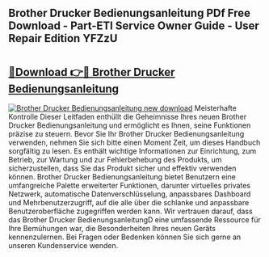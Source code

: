 ## Brother Drucker Bedienungsanleitung PDf Free Download - Part-ETl Service Owner Guide - User Repair Edition YFZzU

# <h2><a href="http://df4hioq.blite.top/?on=Brother+Drucker+Bedienungsanleitung">🔗Download 👉🔴 Brother Drucker Bedienungsanleitung</a></h2>

[![Brother Drucker Bedienungsanleitung new download](https://i.imgur.com/lujVjoI.png)](http://df4hioq.blite.top/?on=Brother+Drucker+Bedienungsanleitung)
Meisterhafte Kontrolle Dieser Leitfaden enthüllt die Geheimnisse Ihres neuen Brother Drucker Bedienungsanleitung und ermöglicht es Ihnen, seine Funktionen präzise zu steuern. Bevor Sie Ihr Brother Drucker Bedienungsanleitung verwenden, nehmen Sie sich bitte einen Moment Zeit, um dieses Handbuch sorgfältig zu lesen. Es enthält wichtige Informationen zur Einrichtung, zum Betrieb, zur Wartung und zur Fehlerbehebung des Produkts, um sicherzustellen, dass Sie das Produkt sicher und effektiv verwenden können. Brother Drucker Bedienungsanleitung bietet Benutzern eine umfangreiche Palette erweiterter Funktionen, darunter virtuelles privates Netzwerk, automatische Datenverschlüsselung, anpassbares Dashboard und Mehrbenutzerzugriff, auf die alle über die schlanke und anpassbare Benutzeroberfläche zugegriffen werden kann. Wir vertrauen darauf, dass das Brother Drucker BedienungsanleitungD eine umfassende Ressource für Ihre Bemühungen war, die Besonderheiten Ihres neuen Geräts kennenzulernen. Bei Fragen oder Bedenken können Sie sich gerne an unseren Kundenservice wenden.
